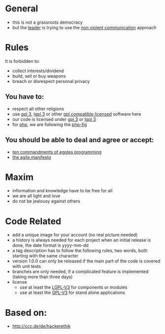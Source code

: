 # General

* this is not a grassroots democracy
* but the [leader](https://github.com/stevleibelt) is trying to use the [non violent communication](http://www.cnvc.org/) approach

# Rules

It is forbidden to:

* collect interests/dividend
* build, sell or buy weapons
* breach or disrespect personal privacy

## You have to:

* respect all other religions
* use [gpl 3](https://www.gnu.org/licenses/gpl.html), [lgpl 3](https://www.gnu.org/licenses/lgpl.html) or other [gpl compatible licensed](https://www.gnu.org/licenses/license-list.html#GPLCompatibleLicenses) software here
* our code is licensed under [gpl 3](https://www.gnu.org/licenses/gpl.html) or [lgpl 3](https://www.gnu.org/licenses/lgpl.html)
* for [php](https://www.php.net), we are following the [php-fig](http://www.php-fig.org/)

## You should be able to deal and agree or accept:

* [ten commandments of egoles programming](http://blog.codinghorror.com/the-ten-commandments-of-egoless-programming/)
* [the agile manifesto](https://en.wikipedia.org/wiki/Agile_software_development#The_Agile_Manifesto)

# Maxim

* information and knowledge have to be free for all
* we are all light and love
* do not be jealousy against others

# Code Related

* add a unique image for your account (no real picture needed)
* a history is always needed for each project when an initial release is done, the date format is yyyy-mm-dd
* a tag description has to follow the following rules, two words, both starting with the same character
* version 1.0.0 can only be released if the main part of the code is covered with unit tests
* branches are only needed, if a complicated feature is implemented (taking more than three days)
* license
    * use at least the [LGPL-V3](https://www.gnu.org/copyleft/lesser.html) for components or modules
    * use at least the [GPL-V3](https://www.gnu.org/licenses/gpl.html) for stand alone applications

# Based on:

* http://ccc.de/de/hackerethik
